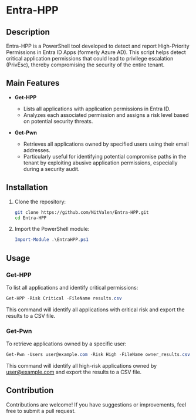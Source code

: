 # Entra-HPP

## Description

Entra-HPP is a PowerShell tool developed to detect and report High-Priority Permissions in Entra ID Apps (formerly Azure AD). This script helps detect critical application permissions that could lead to privilege escalation (PrivEsc), thereby compromising the security of the entire tenant.

## Main Features

- **Get-HPP**
  - Lists all applications with application permissions in Entra ID.
  - Analyzes each associated permission and assigns a risk level based on potential security threats.

- **Get-Pwn**
  - Retrieves all applications owned by specified users using their email addresses.
  - Particularly useful for identifying potential compromise paths in the tenant by exploiting abusive application permissions, especially during a security audit.


## Installation

1. Clone the repository:
    ```bash
    git clone https://github.com/NitValen/Entra-HPP.git
    cd Entra-HPP
    ```

2. Import the PowerShell module:
    ```powershell
    Import-Module .\EntraHPP.ps1
    ```

## Usage

### Get-HPP

To list all applications and identify critical permissions:  

```powershell
Get-HPP -Risk Critical -FileName results.csv
```

This command will identify all applications with critical risk and export the results to a CSV file.

### Get-Pwn

To retrieve applications owned by a specific user:  

```powershell
Get-Pwn -Users user@example.com -Risk High -FileName owner_results.csv
```

This command will identify all high-risk applications owned by user@example.com and export the results to a CSV file.

## Contribution

Contributions are welcome! If you have suggestions or improvements, feel free to submit a pull request.
